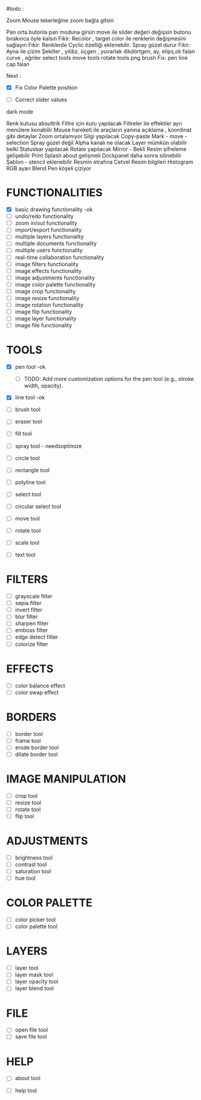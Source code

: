 
#todo : 

Zoom 
  Mouse tekerleğine zoom bağla gitsin

Pan
  orta butonla pan moduna girsin
  move ile slider değeri değişsin
  butonu bırakınca öyle kalsın
Fikir: Recolor , target color ile renklerin değişmesini sağlayın
Fikir: Renklerde Cyclic özelliği eklenebilir. Spray güzel durur
Fikir: Ayna ile çizim
Şekiller , yıldız, üçgen , yuvarlak  dikdörtgen, ay, elips,ok falan
curve , eğriler
select tools
move tools
rotate tools
png brush
Fix:
  pen line cap falan


Next : 
- [X] Fix Color Palette position
- [ ] Correct slider values


dark mode

Renk kutusu absuttrik
Filtre için kutu yapılacak
Filtreler ile effektler ayrı menülere konabilir
Mouse hareketi ile araçların yanına açıklama , koordinat gibi detaylar
Zoom ortalamıyor
Silgi yapılacak
Copy-paste
Mark - move - selection
Spray güzel değil
Alpha kanalı ne olacak
Layer mümkün olabilir belki
Statusbar yapılacak
Rotate yapılacak
Mirror - Bekli
Resim şifreleme gelişebilir
Print
Splash about gelişmeli
Dockpanel daha sonra silinebilir
Şablon - stencil eklenebilir
Resmin etrafına Cetvel 
Resim bilgileri
Histogram
RGB ayarı
Blend
Pen köşeli çiziyor



# FUNCTIONALITIES
- [x] basic drawing functionality -ok
- [ ] undo/redo functionality 
- [ ] zoom in/out functionality
- [ ] import/export functionality
- [ ] multiple layers functionality
- [ ] multiple documents functionality
- [ ] multiple users functionality
- [ ] real-time collaboration functionality
- [ ] image filters functionality
- [ ] image effects functionality
- [ ] image adjustments functionality
- [ ] image color palette functionality
- [ ] image crop functionality
- [ ] image resize functionality
- [ ] image rotation functionality
- [ ] image flip functionality
- [ ] image layer functionality
- [ ] image file functionality

# TOOLS
- [x] pen tool -ok  
  - [ ] TODO: Add more customization options for the pen tool (e.g., stroke width, opacity).

- [x] line tool -ok
- [ ] brush tool
- [ ] eraser tool
- [ ] fill tool
- [ ] spray tool - needsoptimize
- [ ] circle tool
- [ ] rectangle tool
- [ ] polyline tool
- [ ] select tool
- [ ] circular select tool
- [ ] move tool
- [ ] rotate tool
- [ ] scale tool
- [ ] text tool


# FILTERS
- [ ] grayscale filter
- [ ] sepia filter
- [ ] invert filter
- [ ] blur filter
- [ ] sharpen filter
- [ ] emboss filter
- [ ] edge detect filter
- [ ] colorize filter

# EFFECTS
- [ ] color balance effect
- [ ] color swap effect

# BORDERS
- [ ] border tool
- [ ] frame tool
- [ ] erode border tool
- [ ] dilate border tool

# IMAGE MANIPULATION
- [ ] crop tool
- [ ] resize tool
- [ ] rotate tool
- [ ] flip tool

# ADJUSTMENTS
- [ ] brightness tool
- [ ] contrast tool
- [ ] saturation tool
- [ ] hue tool

# COLOR PALETTE
- [ ] color picker tool
- [ ] color palette tool

# LAYERS
- [ ] layer tool
- [ ] layer mask tool
- [ ] layer opacity tool
- [ ] layer blend tool

# FILE
- [ ] open file tool
- [ ] save file tool

# HELP
- [ ] about tool
- [ ] help tool


